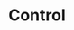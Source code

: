 ---
title: Control
longTitle: 'Control'
tags:
- gccommon
broaderTerm:
- "[[Pollution control Quality control]]"
relatedTerm:
- "[[Assessment Benchmarks Audit Inspection Internal au]]"
use:
- "[[Monitoring]]"
---